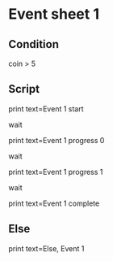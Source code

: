 # Event sheet 1

## Condition

coin > 5

## Script

print
  text=Event 1 start

wait

print
  text=Event 1 progress 0

wait

print
  text=Event 1 progress 1

wait

print
  text=Event 1 complete

## Else

print
  text=Else, Event 1